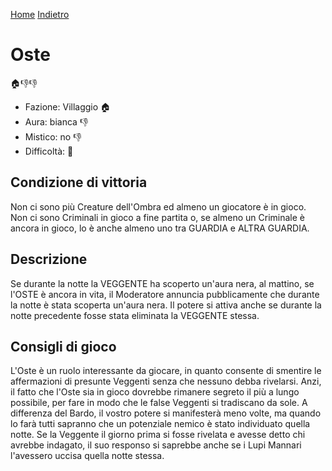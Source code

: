 [Home](/wherewolf-rules)
[Indietro](..)

# Oste

<span class='emoji'>🏠👎👎</span>

- Fazione: Villaggio <span class='emoji'>🏠</span>
- Aura: bianca <span class='emoji'>👎</span>
- Mistico: no <span class='emoji'>👎</span>
- Difficoltà: <span class='emoji'>🌙</span>

## Condizione di vittoria

Non ci sono più Creature dell'Ombra ed almeno un giocatore è in gioco. Non ci sono Criminali in gioco a fine partita o, se almeno un Criminale è ancora in gioco, lo è anche almeno uno tra GUARDIA e ALTRA GUARDIA.

## Descrizione

Se durante la notte la VEGGENTE ha scoperto un'aura nera, al mattino, se l'OSTE è ancora in vita, il Moderatore annuncia pubblicamente che durante la notte è stata scoperta un'aura nera. Il potere si attiva anche se durante la notte precedente fosse stata eliminata la VEGGENTE stessa.

## Consigli di gioco

L'Oste è un ruolo interessante da giocare, in quanto consente di smentire le affermazioni di presunte Veggenti senza che nessuno debba rivelarsi. Anzi, il fatto che l'Oste sia in gioco dovrebbe rimanere segreto il più a lungo possibile, per fare in modo che le false Veggenti si tradiscano da sole. A differenza del Bardo, il vostro potere si manifesterà meno volte, ma quando lo farà tutti sapranno che un potenziale nemico è stato individuato quella notte. Se la Veggente il giorno prima si fosse rivelata e avesse detto chi avrebbe indagato, il suo responso si saprebbe anche se i Lupi Mannari l'avessero uccisa quella notte stessa.
